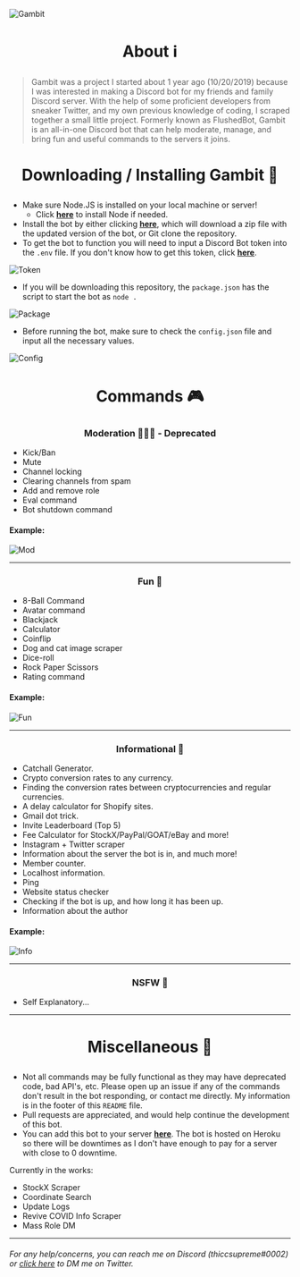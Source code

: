
![Gambit](https://i.imgur.com/KgyyWbS.png)

# <p align=center>About ℹ️

> Gambit was a project I started about 1 year ago (10/20/2019) because I was interested in making a Discord bot for my friends and family Discord server. With the help of some proficient developers from sneaker Twitter, and my own previous knowledge of coding, I scraped together a small little project. Formerly known as FlushedBot, Gambit is an all-in-one Discord bot that can help moderate, manage, and bring fun and useful commands to the servers it joins. 

# <p align=center> Downloading / Installing Gambit 📂

* Make sure Node.JS is installed on your local machine or server! 
	* Click **[here](https://nodejs.org/en/download/)** to install Node if needed. 
* Install the bot by either clicking **[here](https://github.com/thiccsupreme/gambit-discord-bot/archive/main.zip)**, which will download a zip file with the updated version of the bot, or Git clone the repository. 
* To get the bot to function you will need to input a Discord Bot token into the `.env` file. If you don't know how to get this token, click **[here](https://youtu.be/j_sD9udZnCk?t=529)**. 

![Token](https://i.imgur.com/nNAaMRu.png)
* If you will be downloading this repository, the `package.json` has the script to start the bot as `node .`

![Package](https://i.imgur.com/OOE75wx.png)

* Before running the bot, make sure to check the `config.json` file and input all the necessary values. 

![Config](https://i.imgur.com/HlmRAgj.png)



# <p align=center>Commands 🎮

### <p align=center> Moderation 👨‍👦‍👦 - Deprecated
 

* Kick/Ban
* Mute
* Channel locking
* Clearing channels from spam
* Add and remove role
* Eval command
* Bot shutdown command

#### Example: 
![Mod](https://i.imgur.com/W0GUL2R.png)

___

### <p align=center> Fun 🏒
* 8-Ball Command
* Avatar command
* Blackjack
* Calculator
* Coinflip
* Dog and cat image scraper
* Dice-roll 
* Rock Paper Scissors
* Rating command

#### Example: 

![Fun](https://i.imgur.com/mOyxVNM.png)

___

### <p align=center> Informational 🧠
* Catchall Generator.
 * Crypto conversion rates to any currency.
* Finding the conversion rates between cryptocurrencies and regular currencies.
* A delay calculator for Shopify sites.
* Gmail dot trick.
* Invite Leaderboard (Top 5) 
* Fee Calculator for StockX/PayPal/GOAT/eBay and more!
* Instagram + Twitter scraper
* Information about the server the bot is in, and much more!
* Member counter.
* Localhost information.
* Ping
* Website status checker
* Checking if the bot is up, and how long it has been up. 
* Information about the author

#### Example: 

![Info](https://i.imgur.com/WRlexJM.png)

___

### <p align=center> NSFW 🔞
* Self Explanatory...
---
# <p align=center>Miscellaneous 🚀
 
* Not all commands may be fully functional as they may have deprecated code, bad API's, etc. Please open up an issue if any of the commands don't result in the bot responding, or contact me directly. My information is in the footer of this `README` file.  
* Pull requests are appreciated, and would help continue the development of this bot. 
* You can add this bot to your server **[here](https://discord.com/api/oauth2/authorize?client_id=674028761347522569&permissions=8&scope=bot)**. The bot is hosted on Heroku so there will be downtimes as I don't have enough to pay for a server with close to 0 downtime. 

Currently in the works: 
* StockX Scraper
* Coordinate Search
* Update Logs
* Revive COVID Info Scraper
* Mass Role DM 
___
###### For any help/concerns, you can reach me on Discord (thiccsupreme#0002) or [click here](https://twitter.com/messages/compose?recipient_id=1053363951747117058) to DM me on Twitter.
